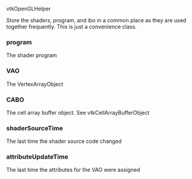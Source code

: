 vtkOpenGLHelper

Store the shaders, program, and ibo in a common place
as they are used together frequently.  This is just
a convenience class.

### program

The shader program

### VAO

The VertexArrayObject

### CABO

The cell array buffer object. See vtkCellArrayBufferObject

### shaderSourceTime

The last time the shader source code changed

###  attributeUpdateTime

The last time  the attributes for the VAO were assigned
